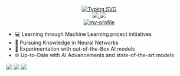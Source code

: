 <p align="center">
  <a href="https://github.com/Pikurrot">
    <img src="https://readme-typing-svg.demolab.com?font=Fira+Code&duration=2000&pause=1000&vCenter=true&multiline=true&random=false&width=550&height=100&lines=Eric+L%C3%B3pez;Student+at+Autonomous+University+of+Barcelona;AI+%7C+Machine+Learning" alt="Typing SVG">
  </a>
  <br>
  <a href="mailto:pikurrot@gmail.com">
    <img src="https://img.shields.io/badge/-Email-red?logo=gmail&logoColor=white">
  </a>
  <a href="https://www.linkedin.com/in/eric-lopez-20788b265/">
    <img src="https://img.shields.io/badge/-Linkedin-blue?logo=linkedin&logoColor=white">
  </a>
  <br>
  <a href="https://github.com/Pikurrot">
    <img src="https://github-stats-alpha.vercel.app/api?username=Pikurrot&cc=013&tc=fff&ic=0bf&bc=013" alt="my-profile">
  </a>
</p>

* 💻 Learning through Machine Learning project initiatives
* 📄 Pursuing Knowledge in Neural Networks
* 🧪 Experimentation with out-of-the-Box AI models
* 🌐 Up-to-Date with AI Advancements and state-of-the-art models

<p align="left">
  <img src="http://github-profile-summary-cards.vercel.app/api/cards/profile-details?username=Pikurrot&theme=algolia">
  <img src="http://github-profile-summary-cards.vercel.app/api/cards/repos-per-language?username=Pikurrot&theme=algolia">
  <img src="http://github-profile-summary-cards.vercel.app/api/cards/most-commit-language?username=Pikurrot&theme=algolia">
</p>
